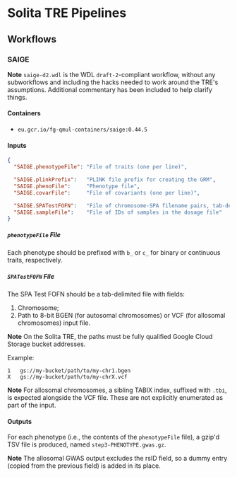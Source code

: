 # Solita TRE Pipelines

## Workflows

### SAIGE

**Note** `saige-d2.wdl` is the WDL `draft-2`-compliant workflow, without
any subworkflows and including the hacks needed to work around the TRE's
assumptions. Additional commentary has been included to help clarify
things.

#### Containers

* `eu.gcr.io/fg-qmul-containers/saige:0.44.5`

#### Inputs

```json
{
  "SAIGE.phenotypeFile": "File of traits (one per line)",

  "SAIGE.plinkPrefix":   "PLINK file prefix for creating the GRM",
  "SAIGE.phenoFile":     "Phenotype file",
  "SAIGE.covarFile":     "File of covariants (one per line)",

  "SAIGE.SPATestFOFN":   "File of chromosome-SPA filename pairs, tab-delimited",
  "SAIGE.sampleFile":    "File of IDs of samples in the dosage file"
}
```

##### `phenotypeFile` File

Each phenotype should be prefixed with `b_` or `c_` for binary or
continuous traits, respectively.

##### `SPATestFOFN` File

The SPA Test FOFN should be a tab-delimited file with fields:

1. Chromosome;
2. Path to 8-bit BGEN (for autosomal chromosomes) or VCF (for allosomal
   chromosomes) input file.

**Note** On the Solita TRE, the paths must be fully qualified Google
Cloud Storage bucket addresses.

Example:

```
1	gs://my-bucket/path/to/my-chr1.bgen
X	gs://my-bucket/path/to/my-chrX.vcf
```

**Note** For allosomal chromosomes, a sibling TABIX index, suffixed with
`.tbi`, is expected alongside the VCF file. These are not explicitly
enumerated as part of the input.

#### Outputs

For each phenotype (i.e., the contents of the `phenotypeFile` file), a
gzip'd TSV file is produced, named `step3-PHENOTYPE.gwas.gz`.

**Note** The allosomal GWAS output excludes the rsID field, so a dummy
entry (copied from the previous field) is added in its place.
